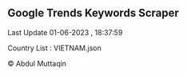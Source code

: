 

## Google Trends Keywords Scraper 
 
Last Update 01-06-2023 , 18:37:59

Country List :
VIETNAM.json



© Abdul Muttaqin 
